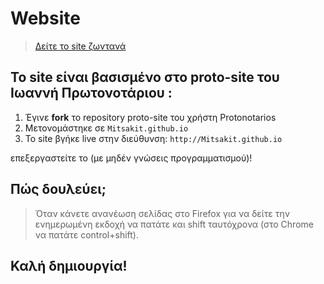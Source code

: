 # Website
> [Δείτε το site ζωντανά](http://mitsakit.github.io/)

## Το site είναι βασισμένο στο proto-site του Ιωαννή Πρωτονοτάριου :
1. Έγινε **fork** το repository proto-site του χρήστη Protonotarios
2. Μετονομάστηκε  σε `Mitsakit.github.io` 
3. To site βγήκε live στην διεύθυνση: `http://Mitsakit.github.io`

επεξεργαστείτε το (με μηδέν γνώσεις προγραμματισμού)!

## Πώς δουλεύει;




> Όταν κάνετε ανανέωση σελίδας στο Firefox για να δείτε την ενημερωμένη εκδοχή να πατάτε και shift ταυτόχρονα (στο Chrome να πατάτε control+shift).

## Καλή δημιουργία!


